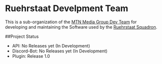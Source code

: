 # Ruehrstaat Develpment Team

This is a sub-organization of the [MTN Media Group Dev Team](https://github.com/MTN-Media-Dev-Team) for developing and maintaining the Software used by the [Ruehrstaat Squadron](https://ruehrstaat.de).

##Project Status

- API:          No Releases yet (In Development)
- Discord-Bot:  No Releases yet (In Development)
- Plugin:       Release 1.0

